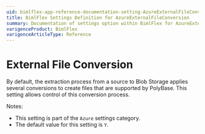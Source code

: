 ```yaml
---
uid: bimlflex-app-reference-documentation-setting-AzureExternalFileConversion
title: BimlFlex Settings Definition for AzureExternalFileConversion
summary: Documentation of settings option within BimlFlex for AzureExternalFileConversion
varigenceProduct: BimlFlex
varigenceArticleType: Reference
---
```


# External File Conversion

By default, the extraction process from a source to Blob Storage applies several conversions to create files that are supported by PolyBase. This setting allows control of this conversion process.

Notes:
* This setting is part of the `Azure` settings category.
* The default value for this setting is `Y`.